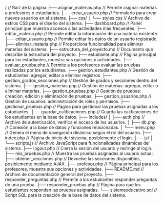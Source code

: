/                                 // Raíz de la página
├── asignar_materias.php          // Permite asignar materias a profesores o estudiantes.
├── crear_usuario.php             // Formulario para crear nuevos usuarios en el sistema.
├── css/
│   └── styles.css                // Archivo de estilos CSS para el diseño del sistema.
├── dashboard.php                 // Panel principal que muestra accesos a las actividades más frecuentes.
├── editar_materia.php            // Permite editar la información de una materia existente.
├── editar_usuario.php            // Permite editar los datos de un usuario registrado.
├── eliminar_materia.php          // Proporciona funcionalidad para eliminar materias del sistema.
├── estructura_del_proyecto.md    // Documento que describe la estructura del proyecto.
├── estudiante.php                // Página principal para los estudiantes, muestra sus opciones y actividades.
├── evaluar_prueba.php            // Permite a los profesores evaluar las pruebas realizadas por los estudiantes.
├── gestion_estudiantes.php       // Gestión de estudiantes: agregar, editar o eliminar registros.
├── gestion_grados_secciones.php  // Gestión de grados y secciones dentro del sistema.
├── gestion_materias.php          // Gestión de materias: agregar, editar o eliminar materias.
├── gestion_pruebas.php           // Gestión de pruebas: creación, edición y eliminación de pruebas.
├── gestion_usuarios.php          // Gestión de usuarios: administración de roles y permisos.
├── gestionar_pruebas.php         // Página para gestionar las pruebas asignadas a los estudiantes.
├── guardar_calificaciones.php    // Guarda las calificaciones de los estudiantes en la base de datos.
├── includes/
│   ├── auth.php                  // Archivo de autenticación, verifica el acceso de los usuarios.
│   ├── db.php                    // Conexión a la base de datos y funciones relacionadas.
│   └── menu.php                  // Genera el menú de navegación dinámico según el rol del usuario.
├── index.php                     // Página de inicio del sistema, posiblemente el login.
├── js/
│   └── scripts.js                // Archivo JavaScript para funcionalidades dinámicas del sistema.
├── logout.php                    // Cierra la sesión del usuario y redirige al login.
├── mis_pruebas.php               // Muestra las pruebas asignadas al usuario actual.
├── obtener_secciones.php         // Devuelve las secciones disponibles, posiblemente mediante AJAX.
├── profesor.php                  // Página principal para los profesores, muestra sus opciones y actividades.
├── README.md                     // Archivo de documentación general del proyecto.
├── responder_preguntas.php       // Permite a los estudiantes responder preguntas de una prueba.
├── responder_pruebas.php         // Página para que los estudiantes respondan las pruebas asignadas.
└── sistemaeducativo.sql           // Script SQL para la creación de la base de datos del sistema.
